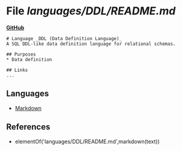# File _languages/DDL/README.md_
**[GitHub](https://github.com/softlang/yas/blob/master/languages/DDL/README.md)**
```
# Language _DDL (Data Definition Language)_
A SQL DDL-like data definition language for relational schemas.

## Purposes
* Data definition

## Links
...
```

## Languages
* [Markdown](../languages/Markdown.md)

## References
* elementOf('languages/DDL/README.md',markdown(text))
